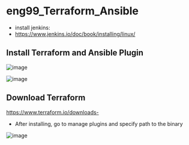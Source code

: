 # eng99_Terraform_Ansible


- install jenkins:
- https://www.jenkins.io/doc/book/installing/linux/

## Install Terraform and Ansible Plugin

![image](https://user-images.githubusercontent.com/14828358/149134147-76a2fc32-6d76-4ab4-bb46-c72f94d80828.png)

![image](https://user-images.githubusercontent.com/14828358/149134571-85bf5605-03e1-44b7-8625-4a246bd5a224.png)

## Download Terraform

https://www.terraform.io/downloads-

- After installing, go to manage plugins and specify path to the binary

![image](https://user-images.githubusercontent.com/14828358/149135613-9fe7f7d9-a69a-407d-9897-8c4fe73507e2.png)
